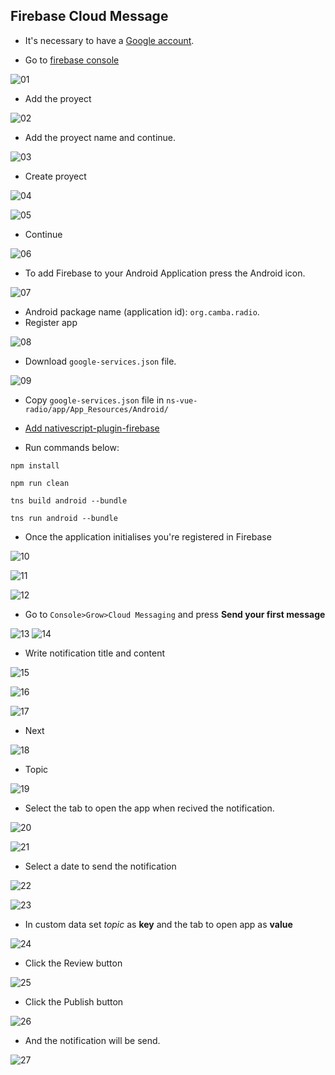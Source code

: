 ## Firebase Cloud Message

* It's necessary to have a [Google account](https://accounts.google.com/signup/v2/webcreateaccount?service=ahsid&continue=https%3A%2F%2Ffirebase.google.com%2F%3Frefresh%3D1&flowName=GlifWebSignIn&flowEntry=SignUp).

* Go to [firebase console](https://console.firebase.google.com/)

![01](./images/FirebaseConfigurationGuide/01s.png)

* Add the proyect

![02](./images/FirebaseConfigurationGuide/02s.png)

* Add the proyect name and continue.

![03](./images/FirebaseConfigurationGuide/03s.png)

* Create proyect

![04](./images/FirebaseConfigurationGuide/04s.png)

![05](./images/FirebaseConfigurationGuide/05s.png)

* Continue

![06](./images/FirebaseConfigurationGuide/06s.png)

* To add Firebase to your Android Application press the Android icon.

![07](./images/FirebaseConfigurationGuide/07s.png)

* Android package name (application id): `org.camba.radio`.
* Register app

![08](./images/FirebaseConfigurationGuide/08s.png)

* Download `google-services.json` file.

![09](./images/FirebaseConfigurationGuide/09s.png)

* Copy `google-services.json` file in `ns-vue-radio/app/App_Resources/Android/`

* [Add nativescript-plugin-firebase](Guia-para-agregar-nativescript-plugin-firebase.md)

* Run commands below:

`npm install`

`npm run clean`

`tns build android --bundle`

`tns run android --bundle`

* Once the application initialises you're registered in Firebase

![10](./images/FirebaseConfigurationGuide/10s.png)

![11](./images/FirebaseConfigurationGuide/11s.png)

![12](./images/FirebaseConfigurationGuide/12s.png)


* Go to `Console>Grow>Cloud Messaging` and press **Send your first message**

![13](./images/FirebaseConfigurationGuide/13s.png)
![14](./images/FirebaseConfigurationGuide/14s.png)

* Write notification title and content

![15](./images/FirebaseConfigurationGuide/15s.png)

![16](./images/FirebaseConfigurationGuide/16s.png)


![17](./images/FirebaseConfigurationGuide/17s.png)

* Next

![18](./images/FirebaseConfigurationGuide/18s.png)

* Topic

![19](./images/FirebaseConfigurationGuide/19s.png)

* Select the tab to open the app when recived the notification.

![20](./images/FirebaseConfigurationGuide/20s.png)

![21](./images/FirebaseConfigurationGuide/21s.png)

* Select a date to send the notification

![22](./images/FirebaseConfigurationGuide/22s.png)

![23](./images/FirebaseConfigurationGuide/23s.png)

* In custom data set *topic* as **key** and the tab to open app as **value**

![24](./images/FirebaseConfigurationGuide/24s.png)

* Click the Review button

![25](./images/FirebaseConfigurationGuide/25s.png)

* Click the Publish button

![26](./images/FirebaseConfigurationGuide/26s.png)

* And the notification will be send.

![27](./images/FirebaseConfigurationGuide/27s.png)
